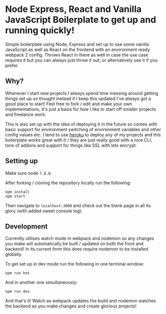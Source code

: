 # Node Express, React and Vanilla JavaScript Boilerplate to get up and running quickly!
Simple boilerplate using Node, Express and set up to use some vanilla JavaScript as well as React on the frontend with an environment ready webpack 2 config. Thrown React in there as well in case the use case requires it but you can always just throw it out; or alternatively use it if you prefer.

## Why?
Whenever I start new projects I always spend time messing around getting things set up so thought instead if I keep this updated I've always got a good place to start! Feel free to fork / edit and make your own implementations, it's just a basis for how I like to start off smaller projects and freelance work.

This is also set up with the idea of deploying it in the future so comes with basic support for environment switching of environment variables and other config values etc. I tend to use [heroku](https://heroku.com) to deploy any of my projects and this boilerplate works great with it / they are just really good with a nice CLI, tons of addons and support for things like SSL with lets encrypt.

## Setting up
Make sure node `7.6.0`.

After forking / cloning the repository locally run the following:

```
npm install
npm start
```

Then navigate to `localhost:3000` and check out the blank page in all its glory (with added sweet console log).

## Development
Currently utilises watch mode in webpack and nodemon so any changes you make will automatically be built / updated on both the front and backend! In its current form this does require nodemon to be installed globally.

To get set up in dev mode run the following in one terminal window:
```
npm run hot
```

And in another one simultaneously:
```
npm run dev
```

And that's it! Watch as webpack updates the build and nodemon watches the backend as you make changes and create glorious projects!
